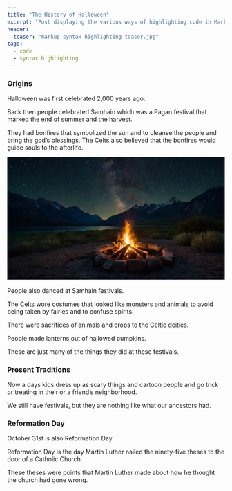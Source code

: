 ```yaml
---
title: "The History of Halloween"
excerpt: "Post displaying the various ways of highlighting code in Markdown."
header:
  teaser: "markup-syntax-highlighting-teaser.jpg"
tags: 
  - code
  - syntax highlighting
---
```

### Origins

Halloween was first celebrated 2,000 years ago. 

Back then people celebrated Samhain which was a Pagan festival that marked the end of summer and the harvest. 

They had bonfires that symbolized the sun and to cleanse the people and bring the god’s blessings. The Celts also believed that the bonfires would guide souls to the afterlife.

![Bonfire](/assets/images/history-of-halloween-bonfire.jpg "Bonfire")

People also danced at Samhain festivals. 

The Celts wore costumes that looked like monsters and animals to avoid being taken by fairies and to confuse spirits.  

There were sacrifices of animals and crops to the Celtic deities. 

People made lanterns out of hallowed pumpkins. 

These are just many of the things they did at these festivals. 

### Present Traditions

Now a days kids dress up as scary things and cartoon people and go trick or treating in their or a friend’s neighborhood. 

We still have festivals, but they are nothing like what our ancestors had.

### Reformation Day

October 31st is also Reformation Day. 

Reformation Day is the day Martin Luther nailed the ninety-five theses to the door of a Catholic Church. 

These theses were points that Martin Luther made about how he thought the church had gone wrong. 